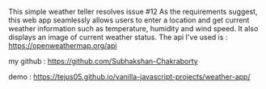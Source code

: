 This simple weather teller resolves issue #12
As the requirements suggest, this web app seamlessly allows users to enter a location and get current weather information such as temperature, humidity and wind speed. It also displays an image of current weather status.
The api I've used is : https://openweathermap.org/api

my github : https://github.com/Subhakshan-Chakraborty

demo : https://tejus05.github.io/vanilla-javascript-projects/weather-app/
